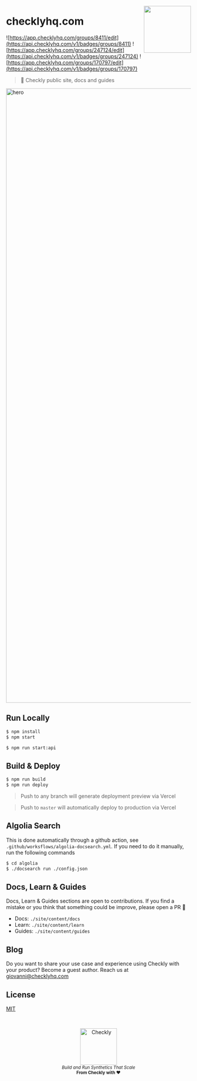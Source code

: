 <p>
  <img height="128" src="https://www.checklyhq.com/images/footer-logo.svg" align="right" />
  <h1>checklyhq.com</h1>
</p>

![https://app.checklyhq.com/groups/8411/edit](https://api.checklyhq.com/v1/badges/groups/8411)
![https://app.checklyhq.com/groups/247124/edit](https://api.checklyhq.com/v1/badges/groups/247124)
![https://app.checklyhq.com/groups/170797/edit](https://api.checklyhq.com/v1/badges/groups/170797)

> 🦝 Checkly public site, docs and guides

<img width="1676" alt="hero" src="https://user-images.githubusercontent.com/3258966/126023413-a69448d5-00ec-4161-aad6-99047b0aea97.png">


## Run Locally

```bash
$ npm install
$ npm start

$ npm run start:api
```

## Build & Deploy

```bash
$ npm run build
$ npm run deploy
```

> Push to any branch will generate deployment preview via Vercel

> Push to `master` will automatically deploy to production via Vercel

## Algolia Search

This is done automatically through a github action, see `.github/worksflows/algolia-docsearch.yml`.
If you need to do it manually, run the following commands

```bash
$ cd algolia
$ ./docsearch run ./config.json
```

## Docs, Learn & Guides

Docs, Learn & Guides sections are open to contributions. If you find a mistake or you think that something could be improve, please open a PR 🙂

- Docs: `./site/content/docs`
- Learn: `./site/content/learn`
- Guides: `./site/content/guides`

## Blog

Do you want to share your use case and experience using Checkly with your product? Become a guest author. Reach us at [giovanni@checklyhq.com](mailto:giovanni@checklyhq.com)

## License

[MIT](https://github.com/checkly/jamstack-deploy/blob/master/LICENSE)

<br>

<p align="center">
  <a href="https://checklyhq.com?utm_source=github&utm_medium=sponsor-logo-github&utm_campaign=checklyhq.com" target="_blank">
  <img width="100px" src="https://www.checklyhq.com/images/text_racoon_logo.svg" alt="Checkly" />
  </a>
  <br />
  <i><sub>Build and Run Synthetics That Scale</sub></i>
  <br>
  <b><sub>From Checkly with ♥️</sub></b>
<p>
